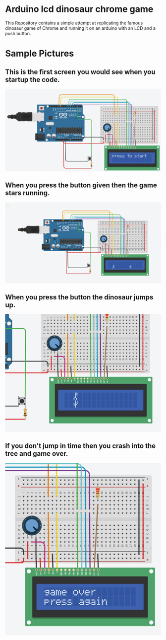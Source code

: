 # Arduino lcd dinosaur chrome game

This Repository contains a simple attempt at replicating the famous dinosaur game of Chrome and running it on an arduino with an LCD and a push button.

# Sample Pictures
## This is the first screen you would see when you startup the code.

![Start Page](Images/START.jpg)

## When you press the button given then the game stars running.

![Dinosaur game Running Image](Images/MID1.jpg)

## When you press the button the dinosaur jumps up.

![Dinosaur Jumping Image](Images/MID2.jpg)

## If you don't jump in time then you crash into the tree and game over.

![Dinosaur crash Image](Images/END.jpg)
